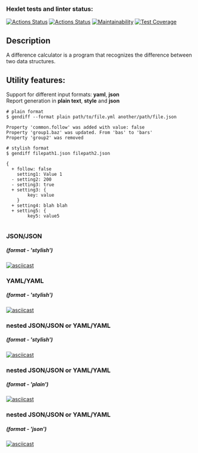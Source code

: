 ### Hexlet tests and linter status:
[![Actions Status](https://github.com/YankaZabka/frontend-project-lvl2/workflows/eslinter-check/badge.svg)](https://github.com/YankaZabka/frontend-project-lvl2/actions)
[![Actions Status](https://github.com/YankaZabka/frontend-project-lvl2/workflows/hexlet-check/badge.svg)](https://github.com/YankaZabka/frontend-project-lvl2/actions)
[![Maintainability](https://api.codeclimate.com/v1/badges/a99a88d28ad37a79dbf6/maintainability)](https://codeclimate.com/github/codeclimate/codeclimate/maintainability)
[![Test Coverage](https://api.codeclimate.com/v1/badges/a99a88d28ad37a79dbf6/test_coverage)](https://codeclimate.com/github/codeclimate/codeclimate/test_coverage)
##  Description 
A difference calculator is a program that recognizes the difference between two data structures.

## Utility features:

Support for different input formats: **yaml**, **json**    
Report generation in **plain text**, **style** and **json**     
```
# plain format
$ gendiff --format plain path/to/file.yml another/path/file.json

Property 'common.follow' was added with value: false
Property 'group1.baz' was updated. From 'bas' to 'bars'
Property 'group2' was removed

# stylish format
$ gendiff filepath1.json filepath2.json

{
  + follow: false
    setting1: Value 1
  - setting2: 200
  - setting3: true
  + setting3: {
        key: value
    }
  + setting4: blah blah
  + setting5: {
        key5: value5
   
```
### JSON/JSON
##### (format - 'stylish')
[![asciicast](https://asciinema.org/a/325iaecI6Jb1p1jxJm2pLvzGx.svg)](https://asciinema.org/a/325iaecI6Jb1p1jxJm2pLvzGx)
### YAML/YAML
##### (format - 'stylish')
[![asciicast](https://asciinema.org/a/eQoxOXmjffHumJxE2zUR6933K.svg)](https://asciinema.org/a/eQoxOXmjffHumJxE2zUR6933K)
### nested JSON/JSON or YAML/YAML
##### (format - 'stylish')
[![asciicast](https://asciinema.org/a/6cQJgoCkuFz8eFcC0D2FpmM4p.svg)](https://asciinema.org/a/6cQJgoCkuFz8eFcC0D2FpmM4p)
### nested JSON/JSON or YAML/YAML 
##### (format - 'plain')
[![asciicast](https://asciinema.org/a/Tu4DwNVkRDJZBcgxGXE7ygNHV.svg)](https://asciinema.org/a/Tu4DwNVkRDJZBcgxGXE7ygNHV)
### nested JSON/JSON or YAML/YAML 
##### (format - 'json')
[![asciicast](https://asciinema.org/a/Z7sXjgimVCcW1FrC6evq02Xdr.svg)](https://asciinema.org/a/Z7sXjgimVCcW1FrC6evq02Xdr)
